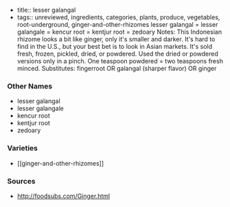 - title:: lesser galangal
- tags:: unreviewed, ingredients, categories, plants, produce, vegetables, root-underground, ginger-and-other-rhizomes
lesser galangal = lesser galangale = kencur root = kentjur root = zedoary Notes: This Indonesian rhizome looks a bit like ginger, only it's smaller and darker. It's hard to find in the U.S., but your best bet is to look in Asian markets. It's sold fresh, frozen, pickled, dried, or powdered. Used the dried or powdered versions only in a pinch. One teaspoon powdered = two teaspoons fresh minced. Substitutes: fingerroot OR galangal (sharper flavor) OR ginger

### Other Names

* lesser galangal
* lesser galangale
* kencur root
* kentjur root
* zedoary

### Varieties

* [[ginger-and-other-rhizomes]]

### Sources
* http://foodsubs.com/Ginger.html
